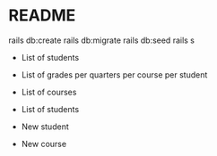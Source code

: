 # README

rails db:create
rails db:migrate
rails db:seed
rails s

- List of students
- List of grades per quarters per course per student
- List of courses
- List of students

- New student
- New course